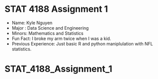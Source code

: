 # STAT 4188 Assignment 1
- Name: Kyle Nguyen
- Major : Data Science and Engineering
- Minors: Mathematics and Statistics
- Fun Fact: I broke my arm twice when I was a kid.
- Previous Experience: Just basic R and python maniplulation with NFL statistics.
# STAT_4188_Assignment_1

